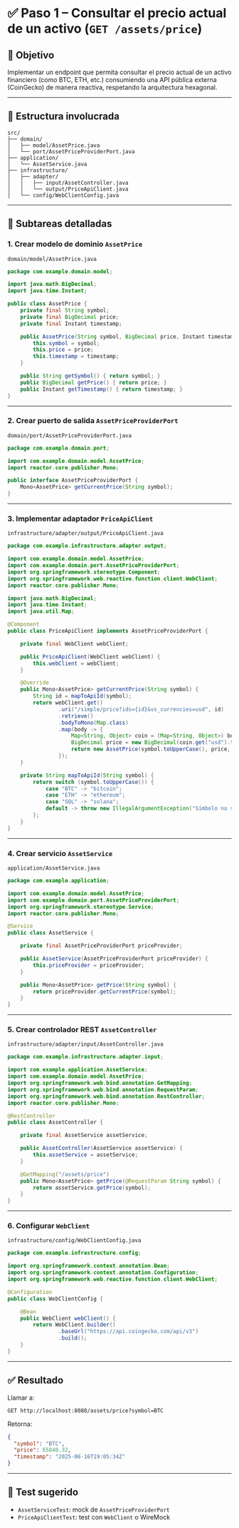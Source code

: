 
# ✅ Paso 1 – Consultar el precio actual de un activo (`GET /assets/price`)

## 🎯 Objetivo

Implementar un endpoint que permita consultar el precio actual de un activo financiero (como BTC, ETH, etc.) consumiendo una API pública externa (CoinGecko) de manera reactiva, respetando la arquitectura hexagonal.

---

## 🧱 Estructura involucrada

```
src/
├── domain/
│   ├── model/AssetPrice.java
│   └── port/AssetPriceProviderPort.java
├── application/
│   └── AssetService.java
├── infrastructure/
│   ├── adapter/
│   │   ├── input/AssetController.java
│   │   └── output/PriceApiClient.java
│   └── config/WebClientConfig.java
```

---

## 🧩 Subtareas detalladas

### 1. Crear modelo de dominio `AssetPrice`
`domain/model/AssetPrice.java`
```java
package com.example.domain.model;

import java.math.BigDecimal;
import java.time.Instant;

public class AssetPrice {
    private final String symbol;
    private final BigDecimal price;
    private final Instant timestamp;

    public AssetPrice(String symbol, BigDecimal price, Instant timestamp) {
        this.symbol = symbol;
        this.price = price;
        this.timestamp = timestamp;
    }

    public String getSymbol() { return symbol; }
    public BigDecimal getPrice() { return price; }
    public Instant getTimestamp() { return timestamp; }
}
```

---

### 2. Crear puerto de salida `AssetPriceProviderPort`
`domain/port/AssetPriceProviderPort.java`
```java
package com.example.domain.port;

import com.example.domain.model.AssetPrice;
import reactor.core.publisher.Mono;

public interface AssetPriceProviderPort {
    Mono<AssetPrice> getCurrentPrice(String symbol);
}
```

---

### 3. Implementar adaptador `PriceApiClient`
`infrastructure/adapter/output/PriceApiClient.java`
```java
package com.example.infrastructure.adapter.output;

import com.example.domain.model.AssetPrice;
import com.example.domain.port.AssetPriceProviderPort;
import org.springframework.stereotype.Component;
import org.springframework.web.reactive.function.client.WebClient;
import reactor.core.publisher.Mono;

import java.math.BigDecimal;
import java.time.Instant;
import java.util.Map;

@Component
public class PriceApiClient implements AssetPriceProviderPort {

    private final WebClient webClient;

    public PriceApiClient(WebClient webClient) {
        this.webClient = webClient;
    }

    @Override
    public Mono<AssetPrice> getCurrentPrice(String symbol) {
        String id = mapToApiId(symbol);
        return webClient.get()
                .uri("/simple/price?ids={id}&vs_currencies=usd", id)
                .retrieve()
                .bodyToMono(Map.class)
                .map(body -> {
                    Map<String, Object> coin = (Map<String, Object>) body.get(id);
                    BigDecimal price = new BigDecimal(coin.get("usd").toString());
                    return new AssetPrice(symbol.toUpperCase(), price, Instant.now());
                });
    }

    private String mapToApiId(String symbol) {
        return switch (symbol.toUpperCase()) {
            case "BTC" -> "bitcoin";
            case "ETH" -> "ethereum";
            case "SOL" -> "solana";
            default -> throw new IllegalArgumentException("Símbolo no soportado: " + symbol);
        };
    }
}
```

---

### 4. Crear servicio `AssetService`
`application/AssetService.java`
```java
package com.example.application;

import com.example.domain.model.AssetPrice;
import com.example.domain.port.AssetPriceProviderPort;
import org.springframework.stereotype.Service;
import reactor.core.publisher.Mono;

@Service
public class AssetService {

    private final AssetPriceProviderPort priceProvider;

    public AssetService(AssetPriceProviderPort priceProvider) {
        this.priceProvider = priceProvider;
    }

    public Mono<AssetPrice> getPrice(String symbol) {
        return priceProvider.getCurrentPrice(symbol);
    }
}
```

---

### 5. Crear controlador REST `AssetController`
`infrastructure/adapter/input/AssetController.java`
```java
package com.example.infrastructure.adapter.input;

import com.example.application.AssetService;
import com.example.domain.model.AssetPrice;
import org.springframework.web.bind.annotation.GetMapping;
import org.springframework.web.bind.annotation.RequestParam;
import org.springframework.web.bind.annotation.RestController;
import reactor.core.publisher.Mono;

@RestController
public class AssetController {

    private final AssetService assetService;

    public AssetController(AssetService assetService) {
        this.assetService = assetService;
    }

    @GetMapping("/assets/price")
    public Mono<AssetPrice> getPrice(@RequestParam String symbol) {
        return assetService.getPrice(symbol);
    }
}
```

---

### 6. Configurar `WebClient`
`infrastructure/config/WebClientConfig.java`
```java
package com.example.infrastructure.config;

import org.springframework.context.annotation.Bean;
import org.springframework.context.annotation.Configuration;
import org.springframework.web.reactive.function.client.WebClient;

@Configuration
public class WebClientConfig {

    @Bean
    public WebClient webClient() {
        return WebClient.builder()
                .baseUrl("https://api.coingecko.com/api/v3")
                .build();
    }
}
```

---

## ✅ Resultado

Llamar a:
```
GET http://localhost:8080/assets/price?symbol=BTC
```
Retorna:
```json
{
  "symbol": "BTC",
  "price": 65840.32,
  "timestamp": "2025-06-16T19:05:34Z"
}
```

---

## 🧪 Test sugerido

- `AssetServiceTest`: mock de `AssetPriceProviderPort`
- `PriceApiClientTest`: test con `WebClient` o WireMock
